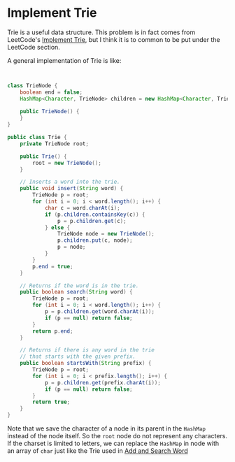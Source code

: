 # Implement Trie

Trie is a useful data structure. This problem is in fact comes from LeetCode's
[Implement Trie](https://leetcode.com/problems/implement-trie-prefix-tree/), but I think
it is to common to be put under the LeetCode section.

A general implementation of Trie is like:
```java


class TrieNode {
    boolean end = false;
    HashMap<Character, TrieNode> children = new HashMap<Character, TrieNode>();
    
    public TrieNode() {
    }
}

public class Trie {
    private TrieNode root;

    public Trie() {
        root = new TrieNode();
    }

    // Inserts a word into the trie.
    public void insert(String word) {
        TrieNode p = root;
        for (int i = 0; i < word.length(); i++) {
            char c = word.charAt(i);
            if (p.children.containsKey(c)) {
                p = p.children.get(c);
            } else {
                TrieNode node = new TrieNode();
                p.children.put(c, node);
                p = node;
            }
        }
        p.end = true;
    }

    // Returns if the word is in the trie.
    public boolean search(String word) {
        TrieNode p = root;
        for (int i = 0; i < word.length(); i++) {
            p = p.children.get(word.charAt(i));
            if (p == null) return false;
        }
        return p.end;
    }

    // Returns if there is any word in the trie
    // that starts with the given prefix.
    public boolean startsWith(String prefix) {
        TrieNode p = root;
        for (int i = 0; i < prefix.length(); i++) {
            p = p.children.get(prefix.charAt(i));
            if (p == null) return false;
        }
        return true;
    }
}
```

Note that we save the character of a node in its parent in the `HashMap` instead of the node itself.
So the `root` node do not represent any characters. If the charset is limited to letters, we can replace
the `HashMap` in node with an array of `char` just like the Trie used in
[Add and Search Word](/problem_solutions/add_and_search_word.md) 


